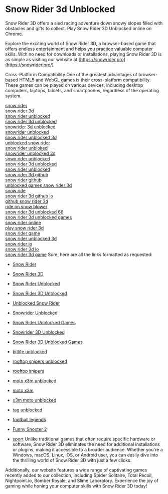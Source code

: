 # Snow Rider 3d Unblocked
Snow Rider 3D offers a sled racing adventure down snowy slopes filled with obstacles and gifts to collect. Play Snow Rider 3D Unblocked online on Chrome.

Explore the exciting world of Snow Rider 3D, a browser-based game that offers endless entertainment and helps you practice valuable computer skills. With no need for downloads or installations, playing Snow Rider 3D is as simple as visiting our website at [https://snowrider.pro](https://snowrider.pro/)

Cross-Platform Compatibility
One of the greatest advantages of browser-based HTML5 and WebGL games is their cross-platform compatibility. These games can be played on various devices, including desktop computers, laptops, tablets, and smartphones, regardless of the operating system.

[snow rider](https://snowrider.pro)  
[snow rider 3d](https://snowrider.pro)  
[snow rider unblocked](https://snowrider.pro)  
[snow rider 3d unblocked](https://snowrider.pro)  
[snowrider 3d unblocked](https://snowrider.pro)  
[snowrider unblocked](https://snowrider.pro)  
[snow rider unblocked 3d](https://snowrider.pro)  
[unblocked snow rider](https://snowrider.pro)  
[snow rider unbloked](https://snowrider.pro)  
[snowrider unblocked 3d](https://snowrider.pro)  
[snwo rider unblocked](https://snowrider.pro)  
[snow rider 3d unblocked](https://snowrider.pro)  
[snow rider unblocked](https://snowrider.pro)  
[snow rider 3d github](https://snowrider.pro)  
[snow rider github](https://snowrider.pro)  
[unblocked games snow rider 3d](https://snowrider.pro)  
[snow ride](https://snowrider.pro)  
[snow rider 3d github io](https://snowrider.pro)  
[github snow rider 3d](https://snowrider.pro)  
[ride on snow blower](https://snowrider.pro)  
[snow rider 3d unblocked 66](https://snowrider.pro)  
[snow rider 3d unblocked games](https://snowrider.pro)  
[snow rider online](https://snowrider.pro)  
[play snow rider 3d](https://snowrider.pro)  
[snow rider game](https://snowrider.pro)  
[snow rider unblocked 3d](https://snowrider.pro)  
[snow rider io](https://snowrider.pro)  
[snow rider 3d io](https://snowrider.pro)  
[snow rider 3d game](https://snowrider.pro)
Sure, here are all the links formatted as requested:

- [Snow Rider](https://snowrider.pro/)
- [Snow Rider 3D](https://snowrider.pro/)
- [Snow Rider Unblocked](https://snowrider.pro/)
- [Snow Rider 3D Unblocked](https://snowrider.pro/)
- [Unblocked Snow Rider](https://snowrider.pro/)
- [Snowrider Unblocked](https://snowrider.pro/)
- [Snow Rider Unblocked Games](https://snowrider.pro/)
- [Snowrider 3D Unblocked](https://snowrider.pro/)
- [Snow Rider 3D Unblocked Games](https://snowrider.pro/)
- [bitlife unblocked](https://bitlife-unblocked.com/)
- [rooftop snipers unblocked](https://rooftopsnipers.me/)
- [rooftop snipers](https://rooftopsnipers.me/)
- [moto x3m unblocked](https://moto-x3m-unblocked.com/)
- [moto x3m](https://moto-x3m-unblocked.com/)
- [x3m moto unblocked](https://moto-x3m-unblocked.com/)
- [tag unblocked](https://tagunblocked.pro/)
- [football legends](https://footballlegends.pro/)
- [Funny Shooter 2](https://funnyshooter2.pro/)


- [sport](https://snowrider.pro/sport/)
Unlike traditional games that often require specific hardware or software, Snow Rider 3D eliminates the need for additional installations or plugins, making it accessible to a broader audience. Whether you're a Windows, macOS, Linux, iOS, or Android user, you can easily dive into the thrilling world of Snow Rider 3D with just a few clicks.

Additionally, our website features a wide range of captivating games recently added to our collection, including Spider Solitaire, Total Recoil, Nightpoint.io, Bomber Royale, and Slime Laboratory. Experience the joy of gaming while honing your computer skills with Snow Rider 3D today!
